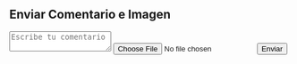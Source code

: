 <!DOCTYPE html>
<html lang="es">
<head>
    <meta charset="UTF-8">
    <meta name="viewport" content="width=device-width, initial-scale=1.0">
    <title>Cuadro de Envío</title>
	<link rel="stylesheet" href="index.css">
	<script src="index.js"></script>
</head>
<body>
    <div id="cuadro-envio">
        <h2>Enviar Comentario e Imagen</h2>
        <textarea id="comentario" placeholder="Escribe tu comentario"></textarea>
        <input type="file" id="imagen" accept="image/*">
        <button id="enviar">Enviar</button>
    </div>
</body>
</html>
